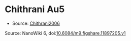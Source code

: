 <a name="material" />

# Chithrani Au5
<script type="application/ld+json">
  {
    "@context": "https://schema.org/",
    "@type": "ChemicalSubstance",
    "@id": "https://egonw.github.io/nanowiki/nanowiki420.html#material",
    "http://purl.org/dc/terms/conformsTo":
      {
        "@type": "CreativeWork",
        "@id": "https://bioschemas.org/profiles/ChemicalSubstance/0.4-RELEASE/"
      },
    "identfier": "420",
    "name": "Chithrani Au5",
    "url": "https://egonw.github.io/nanowiki/nanowiki420.html#material",
    "sameAs": "http://127.0.0.1/mediawiki/index.php/Special:URIResolver/Chithrani_Au5"
  }
</script>


* Source: [Chithrani2006](articleChithrani2006.md)


Source: NanoWiki 6, doi:[10.6084/m9.figshare.11897205.v1](https://doi.org/10.6084/m9.figshare.11897205.v1)
